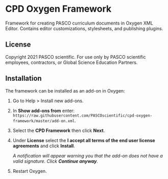 # CPD Oxygen Framework

Framework for creating PASCO curriculum documents in Oxygen XML Editor. Contains editor customizations, stylesheets, and publishing plugins.

## License
Copyright 2021 PASCO scientific. For use only by PASCO scientific employees, contractors, or Global Science Education Partners.

## Installation

The framework can be installed as an add-on in Oxygen:

1. Go to Help > Install new add-ons.
2. In **Show add-ons from** enter: `https://raw.githubusercontent.com/PASCOscientific/cpd-oxygen-framework/master/add-on.xml`.
3. Select the **CPD Framework** then click **Next**.
4. Under **License** select the **I accept all terms of the end user license agreements** and click **Install**.

    *A notification will appear warning you that the add-on does not have a valid signature. Click **Continue anyway**.*

5. Restart Oxygen.